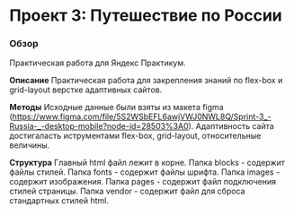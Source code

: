 # Проект 3: Путешествие по России

### Обзор
Практическая работа для Яндекс Практикум.

**Описание**
Практическая работа для закрепления знаний по flex-box и grid-layout верстке адаптивных сайтов.

**Методы**
Исходные данные были взяты из макета figma (https://www.figma.com/file/5S2WSbEFL6awjVWJ0NWL8Q/Sprint-3_-Russia-_-desktop-mobile?node-id=28503%3A0).
Адаптивность сайта достигаласть иструментами flex-box, grid-layout, относительные величины.

**Структура**
Главный html файл лежит в корне.
Папка blocks - содержит файлы стилей.
Папка fonts - содержит файлы шрифта.
Папка images - содержит изображения.
Папка pages - содержит файл подключения стилей страницы.
Папка vendor - содержит файл для сброса стандартных стилей html.
